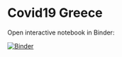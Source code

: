# Covid19 Greece

Open interactive notebook in Binder:

[![Binder](https://mybinder.org/badge_logo.svg)](https://mybinder.org/v2/gh/gakonst/covid-gr/master?filepath=.%2Fanalysis.ipynb)
